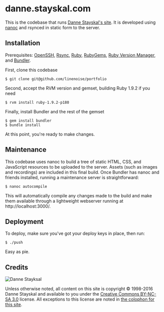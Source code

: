 danne.stayskal.com
=================

This is the codebase that runs [Danne Stayskal's site](http://danne.stayskal.com/).  It is developed using [nanoc](http://nanoc.stoneship.org/) and rsynced in static form to the server.

Installation
------------

Prerequisites: [OpenSSH](http://www.openssh.com/), [Rsync](http://rsync.samba.org/), [Ruby](http://www.ruby-lang.org/), [RubyGems](http://rubygems.org/pages/download), [Ruby Version Manager](https://rvm.beginrescueend.com/), and [Bundler](http://gembundler.com/).

First, clone this codebase

	$ git clone git@github.com/linenoise/portfolio

Second, accept the RVM version and gemset, building Ruby 1.9.2 if you need

	$ rvm install ruby-1.9.2-p180

Finally, install Bundler and the rest of the gemset

	$ gem install bundler
	$ bundle install

At this point, you're ready to make changes.

Maintenance
-----------

This codebase uses nanoc to build a tree of static HTML, CSS, and JavaScript resources to be uploaded to the server.  Assets (such as images and recordings) are included in this final build.  Once Bundler has nanoc and friends installed, running a maintenance server is straightforward:

	$ nanoc autocompile

This will automatically compile any changes made to the build and make them available through a lightweight webserver running at http://localhost:3000/.

Deployment
----------

To deploy, make sure you've got your deploy keys in place, then run:

	$ ./push

Easy as pie.

Credits
-------

![Danne Stayksal](http://danne.stayskal.com/images/logo.png)

Unless otherwise noted, all content on this site is copyright © 1998-2016 Danne Stayskal and available to you under the [Creative Commons BY-NC-SA 3.0](http://creativecommons.org/licenses/by-nc-sa/3.0/us/) license. All exceptions to this license are noted in [the colophon for this site](https://github.com/linenoise/portfolio/blob/master/content/colophon.html).
